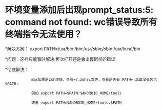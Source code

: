 # 环境变量添加后出现prompt_status:5: command not found: wc错误导致所有终端指令无法使用？
                
   *解决方案：
                export PATH=/usr/bin:/bin:/usr/sbin:/sbin:/usr/local/bin
                
   *问题：这样只能暂时解决,再次打开还是会出现同样的错误
                
   *彻底解决：
                
                mac如果是zsh终端，查看~/.zshrc文件，查看是否有 PATH= 后面没有包含 $PATH: 
                
                例如 export PATH=$PATH:$ANDROID_HOME/tools 

                或者 export PATH=$ANDROID_HOME/tools:$PATH

# 
                
